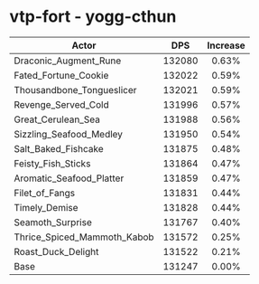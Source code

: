 # vtp-fort - yogg-cthun
| Actor | DPS | Increase |
|---|:---:|:---:|
|Draconic_Augment_Rune|132080|0.63%|
|Fated_Fortune_Cookie|132022|0.59%|
|Thousandbone_Tongueslicer|132021|0.59%|
|Revenge_Served_Cold|131996|0.57%|
|Great_Cerulean_Sea|131988|0.56%|
|Sizzling_Seafood_Medley|131950|0.54%|
|Salt_Baked_Fishcake|131875|0.48%|
|Feisty_Fish_Sticks|131864|0.47%|
|Aromatic_Seafood_Platter|131859|0.47%|
|Filet_of_Fangs|131831|0.44%|
|Timely_Demise|131828|0.44%|
|Seamoth_Surprise|131767|0.40%|
|Thrice_Spiced_Mammoth_Kabob|131572|0.25%|
|Roast_Duck_Delight|131522|0.21%|
|Base|131247|0.00%|
